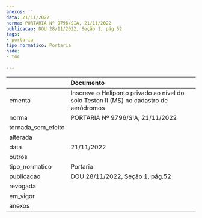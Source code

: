 ```yaml
---
anexos: ''
data: 21/11/2022
norma: PORTARIA Nº 9796/SIA, 21/11/2022
publicacao: DOU 28/11/2022, Seção 1, pág.52
tags:
- portaria
tipo_normatico: Portaria
hide: 
- toc 
 
---
```


|                    | Documento                                                                              |
|:-------------------|:---------------------------------------------------------------------------------------|
| ementa             | Inscreve o Heliponto privado ao nível do solo Teston II (MS) no cadastro de aeródromos |
| norma              | PORTARIA Nº 9796/SIA, 21/11/2022                                                       |
| tornada_sem_efeito |                                                                                        |
| alterada           |                                                                                        |
| data               | 21/11/2022                                                                             |
| outros             |                                                                                        |
| tipo_normatico     | Portaria                                                                               |
| publicacao         | DOU 28/11/2022, Seção 1, pág.52                                                        |
| revogada           |                                                                                        |
| em_vigor           |                                                                                        |
| anexos             |                                                                                        |